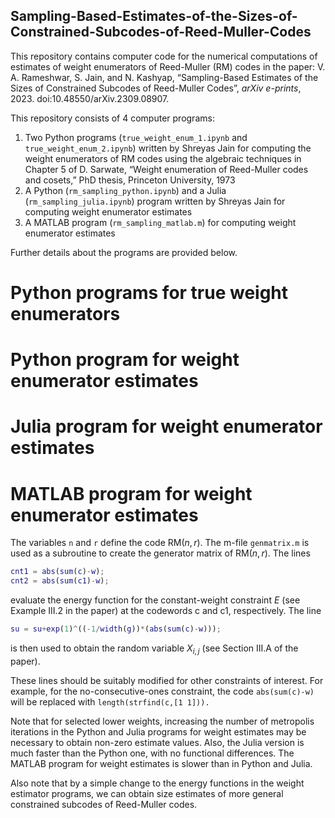 ## Sampling-Based-Estimates-of-the-Sizes-of-Constrained-Subcodes-of-Reed-Muller-Codes
This repository contains computer code for the numerical computations of estimates of weight enumerators of Reed-Muller (RM) codes in the paper: V. A. Rameshwar, S. Jain, and N. Kashyap, “Sampling-Based Estimates of the Sizes of Constrained Subcodes of Reed-Muller Codes”, <i>arXiv e-prints</i>, 2023. doi:10.48550/arXiv.2309.08907.

This repository consists of 4 computer programs:

1. Two Python programs (`true_weight_enum_1.ipynb` and `true_weight_enum_2.ipynb`) written by Shreyas Jain for computing the weight enumerators of RM codes using the algebraic techniques in Chapter 5 of D. Sarwate, “Weight enumeration of Reed-Muller codes and cosets,” PhD thesis, Princeton University, 1973
2. A Python (`rm_sampling_python.ipynb`) and a Julia (`rm_sampling_julia.ipynb`) program written by Shreyas Jain for computing weight enumerator estimates
3. A MATLAB program (`rm_sampling_matlab.m`) for computing weight enumerator estimates

Further details about the programs are provided below.

# Python programs for true weight enumerators

# Python program for weight enumerator estimates

# Julia program for weight enumerator estimates

# MATLAB program for weight enumerator estimates
The variables `n` and `r` define the code RM$(n,r)$. The m-file `genmatrix.m` is used as a subroutine to create the generator matrix of RM$(n,r)$. The lines
```matlab
cnt1 = abs(sum(c)-w);
cnt2 = abs(sum(c1)-w);
```
evaluate the energy function for the constant-weight constraint $E$ (see Example III.2 in the paper) at the codewords c and c1, respectively. The line 
```matlab
su = su+exp(1)^((-1/width(g))*(abs(sum(c)-w)));
```
is then used to obtain the random variable $X_{i,j}$ (see Section III.A of the paper).

These lines should be suitably modified for other constraints of interest. For example, for the no-consecutive-ones constraint, the code ```abs(sum(c)-w)``` will be replaced with ```length(strfind(c,[1 1])).```

Note that for selected lower weights, increasing the number of metropolis iterations in the Python and Julia programs for weight estimates may be necessary to obtain non-zero estimate values. Also, the Julia version is much faster than the Python one, with no functional differences. The MATLAB program for weight estimates is slower than in Python and Julia.

Also note that by a simple change to the energy functions in the weight estimator programs, we can obtain size estimates of more general constrained subcodes of Reed-Muller codes.

